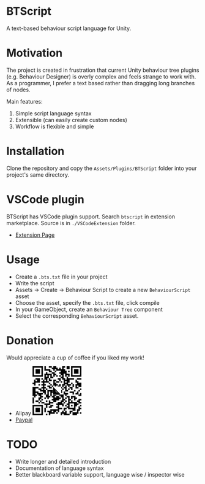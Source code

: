# BTScript

A text-based behaviour script language for Unity.

# Motivation

The project is created in frustration that current Unity behaviour tree plugins (e.g. Behaviour Designer) is overly complex and feels strange to work with. As a programmer, I prefer a text based rather than dragging long branches of nodes.

Main features:

1. Simple script language syntax
2. Extensible (can easily create custom nodes)
3. Workflow is flexible and simple

# Installation

Clone the repository and copy the `Assets/Plugins/BTScript` folder into your project's same directory.

# VSCode plugin

BTScript has VSCode plugin support. Search `btscript` in extension marketplace. Source is in `./VSCodeExtension` folder.

* [Extension Page](https://marketplace.visualstudio.com/items?itemName=WeAthFolD.btscript)

# Usage

* Create a `.bts.txt` file in your project
* Write the script
* Assets -> Create -> Behaviour Script to create a new `BehaviourScript` asset
* Choose the asset, specify the `.bts.txt` file, click compile
* In your GameObject, create an `Behaviour Tree` component
* Select the corresponding `BehaviourScript` asset.

# Donation

Would appreciate a cup of coffee if you liked my work!

* Alipay ![](https://raw.githubusercontent.com/WeAthFoLD/BTScript/master/Misc/alipay.jpg)
* [Paypal](https://www.paypal.me/weathfold)

# TODO

* Write longer and detailed introduction
* Documentation of language syntax
* Better blackboard variable support, language wise / inspector wise
